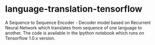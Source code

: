 # language-translation-tensorflow

A Sequence to Sequence Encoder - Decoder model based on Recurrent Neural Network which translates from sequence of one language to another. The code is available in the Ipython notebook which runs on Tensorflow 1.0.x version.


